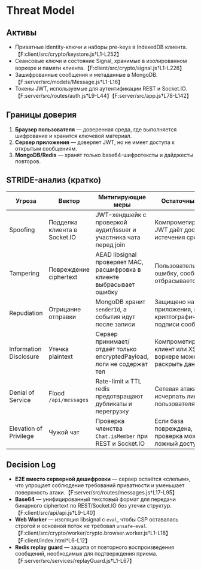 # Threat Model

## Активы

- Приватные identity-ключи и наборы pre-keys в IndexedDB клиента.【F:client/src/crypto/keystore.js†L1-L252】
- Сеансовые ключи и состояние Signal, хранимые в изолированном воркере и памяти клиента.【F:client/src/crypto/signal.js†L1-L226】
- Зашифрованные сообщения и метаданные в MongoDB.【F:server/src/models/Message.js†L1-L16】
- Токены JWT, используемые для аутентификации REST и Socket.IO.【F:server/src/routes/auth.js†L9-L44】【F:server/src/app.js†L78-L142】

## Границы доверия

1. **Браузер пользователя** — доверенная среда, где выполняется шифрование и хранится ключевой материал.
2. **Сервер приложения** — доверяет JWT, но не имеет доступа к открытым сообщениям.
3. **MongoDB/Redis** — хранят только base64-шифротексты и дайджесты повторов.

## STRIDE-анализ (кратко)

| Угроза                 | Вектор                       | Митигирующие меры                                                      | Остаточный риск                                                           |
| ---------------------- | ---------------------------- | ---------------------------------------------------------------------- | ------------------------------------------------------------------------- |
| Spoofing               | Подделка клиента в Socket.IO | JWT-хендшейк с проверкой аудит/issuer и участника чата перед join      | Компрометированный JWT даёт доступ до истечения срока                     |
| Tampering              | Повреждение ciphertext       | AEAD libsignal проверяет MAC, расшифровка в клиенте выбрасывает ошибку | Пользователь видит ошибку, сообщение отбрасывается                        |
| Repudiation            | Отрицание отправки           | MongoDB хранит `senderId`, а события идут после записи                 | Защищено на уровне приложения, но нет криптографической подписи сообщений |
| Information Disclosure | Утечка plaintext             | Сервер принимает/отдаёт только encryptedPayload, логи не содержат тел  | Компрометированный клиент или XSS в воркере может раскрыть данные         |
| Denial of Service      | Flood `/api/messages`        | Rate-limit и TTL redis предотвращают дубликаты и перегрузку            | Сетевая атака может исчерпать лимиты пользователя                         |
| Elevation of Privilege | Чужой чат                    | Проверка членства `Chat.isMember` при REST и Socket.IO                 | Если база повреждена, проверка может дать ложный доступ                   |

## Decision Log

- **E2E вместо серверной дешифровки** — сервер остаётся «слепым», что упрощает соблюдение требований приватности и уменьшает поверхность атаки.【F:server/src/routes/messages.js†L17-L95】
- **Base64** — унифицированный текстовый формат для передачи бинарного ciphertext по REST/Socket.IO без утечки структур.【F:client/src/api/api.js†L9-L40】
- **Web Worker** — изоляция libsignal с `eval`, чтобы CSP оставалась строгой и основной поток не требовал `unsafe-eval`.【F:client/src/crypto/worker/crypto.browser.worker.js†L1-L18】【F:client/index.html†L6-L12】
- **Redis replay guard** — защита от повторного воспроизведения сообщений, необходимых для подтверждения приема.【F:server/src/services/replayGuard.js†L1-L67】
